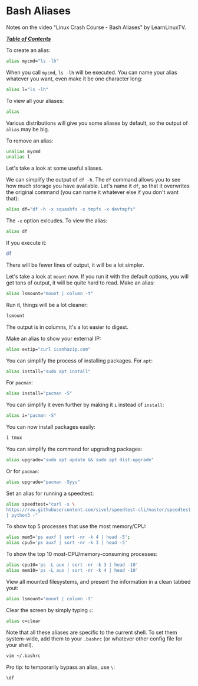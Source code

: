 # Bash Aliases

Notes on the video "Linux Crash Course - Bash Aliases" by LearnLinuxTV.

[***Table of Contents***](/README.md)  

To create an alias:

```bash
alias mycmd="ls -lh"
```

When you call `mycmd`, `ls -lh` will be executed. You can name your alias
whatever you want, even make it be one character long:

```bash
alias l="ls -lh"
```

To view all your aliases:

```bash
alias
```
    
Various distributions will give you some aliases by default, so the output of
`alias` may be big.

To remove an alias:

```bash
unalias mycmd
unalias l 
```

Let's take a look at some useful aliases. 

We can simplify the output of `df -h`. The `df` command allows you to see how
much storage you have available. Let's name it `df`, so that it overwrites the 
original command (you can name it whatever else if you don't want that):

```bash
alias df="df -h -x squashfs -x tmpfs -x devtmpfs"
```

The `-x` option exlcudes. To view the alias:

```bash
alias df
```

If you execute it:

```bash
df
```

There will be fewer lines of output, it will be a lot simpler.

Let's take a look at `mount` now. If you run it with the default options, you
will get tons of output, it will be quite hard to read. Make an alias:

```bash
alias lsmount="mount | column -t"
```

Run it, things will be a lot cleaner:

```bash
lsmount
```

The output is in columns, it's a lot easier to digest.

Make an alias to show your external IP:

```bash
alias extip="curl icanhazip.com"
```

You can simplify the process of installing packages. For `apt`:

```bash
alias install="sudo apt install"
```
    
For `pacman`:

```bash
alias install="pacman -S"
```

You can simplify it even further by making it `i` instead of `install`:

```bash
alias i="pacman -S"
```

You can now install packages easily:

```bash
i tmux
```

You can simplify the command for upgrading packages:

```bash
alias upgrade="sudo apt update && sudo apt dist-upgrade"
```

Or for `pacman`:

```bash
alias upgrade="pacman -Syyu"
```

Set an alias for running a speedtest:

```bash
alias speedtest="curl -s \
https://raw.githubusercontent.com/sivel/speedtest-cli/master/speedtest.py \
| python3 -"
```

To show top 5 processes that use the most memory/CPU:

```bash
alias mem5='ps auxf | sort -nr -k 4 | head -5';
alias cpu5='ps auxf | sort -nr -k 3 | head -5'
```

To show the top 10 most-CPU/memory-consuming processes:

```bash
alias cpu10='ps -L aux | sort -nr -k 3 | head -10'
alias mem10='ps -L aux | sort -nr -k 4 | head -10'
```

View all mounted filesystems, and present the information in a clean tabbed
yout:

```bash
alias lsmount='mount | column -t'
```

Clear the screen by simply typing `c`:

```bash
alias c=clear
```

Note that all these aliases are specific to the current shell. To set them
system-wide, add them to your `.bashrc` (or whatever other config file for your
shell).

```bash
vim ~/.bashrc
```

Pro tip: to temporarily bypass an alias, use `\`:

```bash
\df
```
